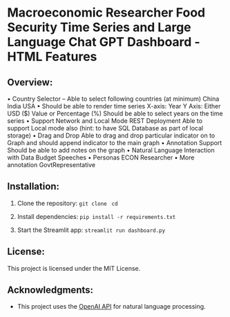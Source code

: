 # Macroeconomic Researcher Food Security Time Series and Large Language Chat GPT Dashboard - HTML Features

## Overview:

• Country Selector – Able to select following countries (at minimum)
    China
    India
    USA
• Should be able to render time series
    X-axis: Year
    Y Axis: Either USD ($) Value or Percentage (%)
    Should be able to select years on the time series
• Support Network and Local Mode
    REST Deployment
    Able to support Local mode also (hint: to have SQL Database as part of local storage)
• Drag and Drop
    Able to drag and drop particular indicator on to Graph and should append indicator to the main graph
• Annotation Support
    Should be able to add notes on the graph
• Natural Language Interaction with Data
    Budget Speeches
• Personas
    ECON Researcher
• More annotation
    GovtRepresentative


## Installation:
1. Clone the repository:
```git clone ```
```cd ```

2. Install dependencies:
```pip install -r requirements.txt```

3. Start the Streamlit app:
```streamlit run dashboard.py```

## License:
This project is licensed under the MIT License.

## Acknowledgments:
- This project uses the [OpenAI API](https://openai.com) for natural language processing.

